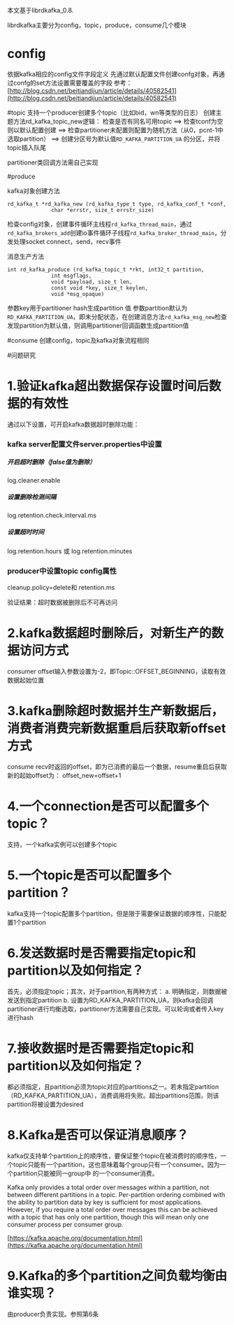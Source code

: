 本文基于librdkafka_0.8.

librdkafka主要分为config，topic，produce，consume几个模块

# config
依据kafka相应的config文件字段定义
先通过默认配置文件创建confg对象，再通过confg的set方法设置需要覆盖的字段
参考： [http://blog.csdn.net/beitiandijun/article/details/40582541](http://blog.csdn.net/beitiandijun/article/details/40582541)

#topic
支持一个producer创建多个topic（比如bid，wn等类型的日志）
创建主题方法rd_kafka_topic_new逻辑：
检查是否有同名可用topic ==> 检查tconf为空则以默认配置创建 ==>
检查partitioner未配置则配置为随机方法（从0，pcnt-1中选取partition） ==> 创建分区号为默认值```RD_KAFKA_PARTITION_UA``` 的分区，并将topic插入队尾
 
partitioner类回调方法需自己实现

#produce

kafka对象创建方法

```
rd_kafka_t *rd_kafka_new (rd_kafka_type_t type, rd_kafka_conf_t *conf,
			  char *errstr, size_t errstr_size)
```
检查config对象，创建事件循环主线程```rd_kafka_thread_main```，通过```rd_kafka_brokers_add```创建io事件循环子线程```rd_kafka_broker_thread_main```，分发处理socket connect，send，recv事件


消息生产方法
```
int rd_kafka_produce (rd_kafka_topic_t *rkt, int32_t partition,
		      int msgflags,
		      void *payload, size_t len,
		      const void *key, size_t keylen,
		      void *msg_opaque) 
```
 参数key用于partitioner hash生成partition 值
 参数partition默认为```RD_KAFKA_PARTITION_UA```，即未分配状态，在创建消息方法```rd_kafka_msg_new```检查发现partition为默认值，则调用partitioner回调函数生成partition值

#consume
创建config，topic及kafka对象流程相同



#问题研究

# 1.验证kafka超出数据保存设置时间后数据的有效性
通过以下设置，可开启kafka数据超时删除功能：
### kafka server配置文件server.properties中设置
##### 开启超时删除（false值为删除）
log.cleaner.enable
##### 设置删除检测间隔
log.retention.check.interval.ms
##### 设置超时时间
log.retention.hours 或
log.retention.minutes

### producer中设置topic config属性
cleanup.policy=delete和
retention.ms

验证结果：超时数据被删除后不可再访问


# 2.kafka数据超时删除后，对新生产的数据访问方式
consumer offset输入参数设置为-2，即Topic::OFFSET_BEGINNING，读取有效数据起始位置

# 3.kafka删除超时数据并生产新数据后，消费者消费完新数据重启后获取新offset方式
consume recv时返回的offset，即为已消费的最后一个数据，resume重启后获取新的起始offset为：
offset_new=offset+1

# 4.一个connection是否可以配置多个topic？

支持，一个kafka实例可以创建多个topic

# 5.一个topic是否可以配置多个partition？

kafka支持一个topic配置多个partition，但是限于需要保证数据的顺序性，只能配置1个partition

# 6.发送数据时是否需要指定topic和partition以及如何指定？

首先，必须指定topic；其次，对于partition,有两种方式：
a. 明确指定，则数据被发送到指定partition
b. 设置为RD_KAFKA_PARTITION_UA，则kafka会回调partitioner进行均衡选取，partitioner方法需要自己实现。可以轮询或者传入key进行hash

# 7.接收数据时是否需要指定topic和partition以及如何指定？

都必须指定，且partition必须为topic对应的partitions之一。若未指定partition（RD_KAFKA_PARTITION_UA），消费调用将失败。超出partitions范围，则该partition将被设置为desired

# 8.Kafka是否可以保证消息顺序？

kafka仅支持单个partition上的顺序性，要保证整个topic在被消费时的顺序性，一个topic只能有一个partition，这也意味着每个group只有一个consumer。因为一个partition只能被同一group中
的一个consumer消费。

Kafka only provides a total order over messages within a partition, not between different partitions in a topic. Per-partition ordering combined with the ability to partition data by key is sufficient for most applications. However, if you require a total order over messages this can be achieved with a topic that has only one partition, though this will mean only one consumer process per consumer group.

[https://kafka.apache.org/documentation.html](https://kafka.apache.org/documentation.html)

# 9.Kafka的多个partition之间负载均衡由谁实现？

由producer负责实现。参照第6条
